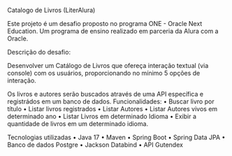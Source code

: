 Catalogo de Livros (LiterAlura)

Este projeto é um desafio proposto no programa ONE - Oracle Next Education. Um programa de ensino realizado em parceria da Alura com a Oracle.

Descrição do desafio:

Desenvolver um Catálogo de Livros que ofereça interação textual (via console) com os usuários, proporcionando no mínimo 5 opções de interação. 

Os livros e autores serão buscados através de uma API específica e registrádos em um banco de dados.
Funcionalidades:
•	Buscar livro por título
•	Listar livros registrados
•	Listar Autores
•	Listar Autores vivos em determinado ano
•	Listar Livros em determinado Idioma
•	Exibir a quantidade de livros em um determinado idioma.

Tecnologias utilizadas
•	Java 17
•	Maven
•	Spring Boot
•	Spring Data JPA
•	Banco de dados Postgre
•	Jackson Databind
•	API Gutendex 

